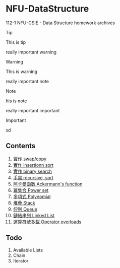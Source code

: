 # NFU-DataStructure

112-1 NFU-CSIE - Data Structure homework archives

> [!TIP]
> This is tip

really important warning

> [!WARNING]
> This is warning

really important note

> [!NOTE]
> his is note

really important important

> [!IMPORTANT]
> xd

## Contents

1. [實作 swap/copy](./hw1/questions.md)
2. [實作 insertionn sort](./hw2/questions.md)
3. [實作 binary search](./hw3/questions.md)
4. [手寫 recursive, sort](./hw4/questions.md)
5. [阿卡曼函數 Ackermann's function](./hw5/1/questions.md)
6. [冪集合 Power set](./hw5/2/questions.md)
7. [多項式 Polynomial](./hw6/questions.md)
8. [堆疊 Stack](./hw7/questions.md)
9. [佇列 Queue](./hw8/questions.md)
10. [鏈結串列 Linked List](./hw9/questions.md)
11. [運算符號多載 Operator overloads](./hw10/questions.md)

## Todo

1. Available Lists
2. Chain
3. Iterator
